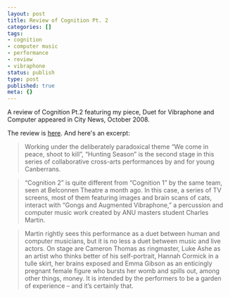 ```yaml
---
layout: post
title: Review of Cognition Pt. 2
categories: []
tags:
- cognition
- computer music
- performance
- review
- vibraphone
status: publish
type: post
published: true
meta: {}
---
```


A review of Cognition Pt.2 featuring my piece, Duet for Vibraphone and Computer appeared in City News, October 2008.

The review is [here](http://www.citynews.com.au/index.php/content/article/young_go_hunting/). And here's an excerpt:

>Working under the deliberately paradoxical theme “We come in peace, shoot to kill”, “Hunting Season” is the second stage in this series of collaborative cross-arts performances by and for young Canberrans.

>“Cognition 2” is quite different from “Cognition 1” by the same team, seen at Belconnen Theatre a month ago. In this case, a series of TV screens, most of them featuring images and brain scans of cats, interact with “Gongs and Augmented Vibraphone,” a percussion and computer music work created by ANU masters student Charles Martin.  

>Martin rightly sees this performance as a duet between human and computer musicians, but it is no less a duet between music and live actors. On stage are Cameron Thomas as ringmaster, Luke Ashe as an artist who thinks better of his self-portrait, Hannah Cormick in a tulle skirt, her brains exposed and Emma Gibson as an enticingly pregnant female figure who bursts her womb and spills out, among other things, money. It is intended by the performers to be a garden of experience – and it’s certainly that.
